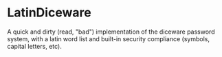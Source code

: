 # LatinDiceware

A quick and dirty (read, "bad") implementation of the diceware password system,
with a latin word list and built-in security compliance (symbols, capital letters,
etc).
